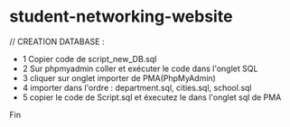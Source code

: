 # student-networking-website

// CREATION DATABASE :
 - 1 Copier code de script_new_DB.sql
 - 2 Sur phpmyadmin coller et exécuter le code dans l'onglet SQL
 - 3 cliquer sur onglet importer de PMA(PhpMyAdmin)
 - 4 importer dans l'ordre : department.sql, cities.sql, school.sql
 - 5 copier le code de Script.sql et éxecutez le dans l'onglet sql de PMA

 Fin
